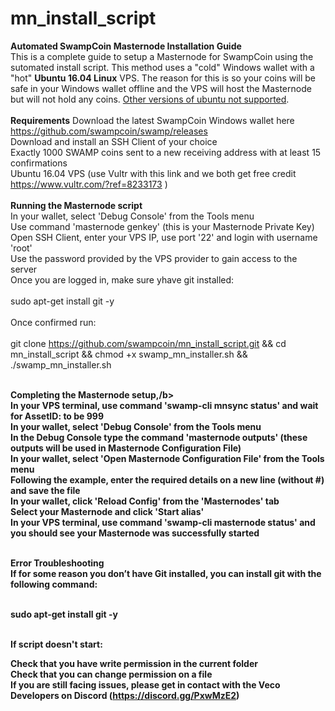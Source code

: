 # mn_install_script
<b>Automated SwampCoin Masternode Installation Guide</b>
<br>
This is a complete guide to setup a Masternode for SwampCoin using the sutomated install script. This method uses a "cold" Windows wallet with a "hot" <b>Ubuntu 16.04 Linux</b> VPS. The reason for this is so your coins will be safe in your Windows wallet offline and the VPS will host the Masternode but will not hold any coins.  <u>Other versions of ubuntu not supported</u>. 
<br><br>
<b>Requirements</b>
Download the latest SwampCoin Windows wallet here https://github.com/swampcoin/swamp/releases<br>
Download and install an SSH Client of your choice<br>
Exactly 1000 SWAMP coins sent to a new receiving address with at least 15 confirmations<br>
Ubuntu 16.04 VPS (use Vultr with this link and we both get free credit https://www.vultr.com/?ref=8233173 )<br><br>
<b>Running the Masternode script</b><br>
In your wallet, select 'Debug Console' from the Tools menu<br>
Use command 'masternode genkey' (this is your Masternode Private Key)<br>
Open SSH Client, enter your VPS IP, use port '22' and login with username 'root'<br>
Use the password provided by the VPS provider to gain access to the server<br>
Once you are logged in, make sure yhave git installed:<br><br>
sudo apt-get install git -y<br><br>
Once confirmed run:<br><br>
git clone https://github.com/swampcoin/mn_install_script.git && cd mn_install_script && chmod +x swamp_mn_installer.sh && ./swamp_mn_installer.sh<br><br>

<b>Completing the Masternode setup,/b><br>
In your VPS terminal, use command 'swamp-cli mnsync status' and wait for AssetID: to be 999<br>
In your wallet, select 'Debug Console' from the Tools menu<br>
In the Debug Console type the command 'masternode outputs' (these outputs will be used in Masternode Configuration File)<br>
In your wallet, select 'Open Masternode Configuration File' from the Tools menu<br>
Following the example, enter the required details on a new line (without #) and save the file<br>
In your wallet, click 'Reload Config' from the 'Masternodes' tab<br>
Select your Masternode and click 'Start alias'<br>
In your VPS terminal, use command 'swamp-cli masternode status' and you should see your Masternode was successfully started<br><br>

<b>Error Troubleshooting</b><br>
If for some reason you don’t have Git installed, you can install git with the following command:<br><br>

sudo apt-get install git -y<br><br>

If script doesn't start:<br>

Check that you have write permission in the current folder<br>
Check that you can change permission on a file<br>
If you are still facing issues, please get in contact with the Veco Developers on Discord (https://discord.gg/PxwMzE2)

